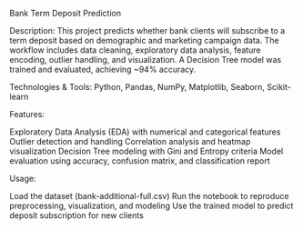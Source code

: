 Bank Term Deposit Prediction

Description:
This project predicts whether bank clients will subscribe to a term deposit based on demographic and marketing campaign data. The workflow includes data cleaning, exploratory data analysis, feature encoding, outlier handling, and visualization. A Decision Tree model was trained and evaluated, achieving ~94% accuracy.

Technologies & Tools:
Python, Pandas, NumPy, Matplotlib, Seaborn, Scikit-learn

Features:

Exploratory Data Analysis (EDA) with numerical and categorical features
Outlier detection and handling
Correlation analysis and heatmap visualization
Decision Tree modeling with Gini and Entropy criteria
Model evaluation using accuracy, confusion matrix, and classification report

Usage:

Load the dataset (bank-additional-full.csv)
Run the notebook to reproduce preprocessing, visualization, and modeling
Use the trained model to predict deposit subscription for new clients
